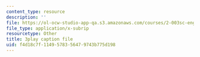 ```yaml
---
content_type: resource
description: ''
file: https://ol-ocw-studio-app-qa.s3.amazonaws.com/courses/2-003sc-engineering-dynamics-fall-2011/f4d18c7f1149578356479743b775d198_wzEqF_UQkks.srt
file_type: application/x-subrip
resourcetype: Other
title: 3play caption file
uid: f4d18c7f-1149-5783-5647-9743b775d198
---
```


